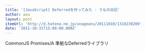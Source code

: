 ```yaml
---
title: '[JavaScript] Deferredを作ってみた - うなの日記'
author: azu
layout: post
itemUrl: 'http://d.hatena.ne.jp/unageanu/20111010/1318230209'
date: '2011-10-31T15:00:00.000Z'
---
```

CommonJS Promises/A 準拠なDeferredライブラリ
